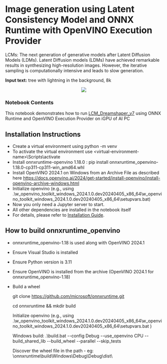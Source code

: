 # Image generation using Latent Consistency Model and ONNX Runtime with OpenVINO Execution Provider 

LCMs: The next generation of generative models after Latent Diffusion Models (LDMs). 
Latent Diffusion models (LDMs) have achieved remarkable results in synthesizing high-resolution images. However, the iterative sampling is computationally intensive and leads to slow generation.

**Input text:** tree with lightning in the background, 8k

<p align="center">
    <img src="https://github.com/openvinotoolkit/openvino_notebooks/assets/105707993/73cb12e3-152d-463a-bb06-5ea0ddedc6d6"/>
</p>

### Notebook Contents

This notebook demonstrates how to  run [LCM_Dreamshaper_v7](https://huggingface.co/SimianLuo/LCM_Dreamshaper_v7) using ONNX Runtime and OpenVINO Execution Provider on iGPU of AI PC 



## Installation Instructions
- Create a virtual environment using python -m venv <virtual-environment-name>
- To activate the virtual environment use \<virtual-environment-name>\Scripts\activate
- Install onnxruntime-openvino 1.18.0 : pip install onnxruntime_openvino-1.18.0-cp311-cp311-win_amd64.whl 
- Install OpenVINO 2024.1 on Windows from an Archive File as described here https://docs.openvino.ai/2024/get-started/install-openvino/install-openvino-archive-windows.html 
- Initialize openvino (e.g., using .\w_openvino_toolkit_windows_2024.1.0.dev20240405_x86_64\w_openvino_toolkit_windows_2024.1.0.dev20240405_x86_64\setupvars.bat)
- Now you only need a Jupyter server to start.
- All other dependencies are installed in the notebook itself
- For details, please refer to [Installation Guide](../../README.md).


## How to build onnxruntime_openvino 
- onnxruntime_openvino-1.18 is used along with OpenVINO 2024.1 

- Ensure Visual Studio is installed 

- Ensure Python version is 3.11 

- Ensure OpenVINO is installed from the archive (OpenVINO 2024.1 for onnxruntime_openvino-1.18) 

- Build a wheel 

    git clone https://github.com/microsoft/onnxruntime.git 

    cd onnxruntime && mkdir build 

    Initialize openvino (e.g., using .\w_openvino_toolkit_windows_2024.1.0.dev20240405_x86_64\w_openvino_toolkit_windows_2024.1.0.dev20240405_x86_64\setupvars.bat ) 

    Windows build: .\build.bat --config Debug --use_openvino CPU --build_shared_lib --build_wheel --parallel --skip_tests 

    Discover the wheel file in the path - eg: \onnxruntime\build\Windows\Debug\Debug\dist\ 




